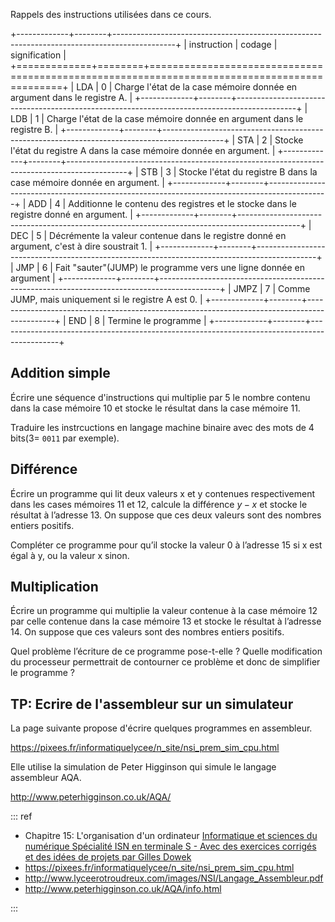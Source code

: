 Rappels des instructions utilisées dans ce cours.

+-------------+--------+---------------------------------------------------------------------------------------------+
| instruction | codage | signification                                                                               |
+=============+========+=============================================================================================+
| LDA         | 0      | Charge l'état de la case mémoire donnée en argument dans le registre A.                     |
+-------------+--------+---------------------------------------------------------------------------------------------+
| LDB         | 1      | Charge l'état de la case mémoire donnée en argument dans le registre B.                     |
+-------------+--------+---------------------------------------------------------------------------------------------+
| STA         | 2      | Stocke l'état du registre A dans la case mémoire donnée en argument.                        |
+-------------+--------+---------------------------------------------------------------------------------------------+
| STB         | 3      | Stocke l'état du registre B dans la case mémoire donnée en argument.                        |
+-------------+--------+---------------------------------------------------------------------------------------------+
| ADD         | 4      | Additionne le contenu des registres et le stocke dans le registre donné en argument.        |
+-------------+--------+---------------------------------------------------------------------------------------------+
| DEC         | 5      | Décrémente la valeur contenue dans le registre donné en argument, c'est à dire soustrait 1. |
+-------------+--------+---------------------------------------------------------------------------------------------+
| JMP         | 6      | Fait "sauter"(JUMP) le programme vers une ligne donnée en argument                          |
+-------------+--------+---------------------------------------------------------------------------------------------+
| JMPZ        | 7      | Comme JUMP, mais uniquement si le registre A est 0.                                         |
+-------------+--------+---------------------------------------------------------------------------------------------+
| END         | 8      | Termine le programme                                                                        |
+-------------+--------+---------------------------------------------------------------------------------------------+

## Addition simple

Écrire une séquence d'instructions qui multiplie par 5 le nombre contenu dans la case mémoire 10 et
stocke le résultat dans la case mémoire 11.

Traduire les instrcuctions en langage machine binaire avec des mots de 4 bits(3= `0011` par
exemple).


## Différence

Écrire un programme qui lit deux valeurs x et y contenues respectivement dans les cases mémoires 11
et 12, calcule la différence $y - x$ et stocke le résultat à l’adresse 13. On suppose que ces deux
valeurs sont des nombres entiers positifs.

Compléter ce programme pour qu’il stocke la valeur 0 à l’adresse 15 si x est égal à y, ou la valeur
x sinon.

## Multiplication

Écrire un programme qui multiplie la valeur contenue à la case mémoire 12 par celle contenue dans
la case mémoire 13 et stocke le résultat à l’adresse 14. On suppose que ces valeurs sont des
nombres entiers positifs.

Quel problème l’écriture de ce programme pose-t-elle ? Quelle modification du processeur
permettrait de contourner ce problème et donc de simplifier le programme ?


## TP: Ecrire de l'assembleur sur un simulateur

La page suivante propose d'écrire quelques programmes en assembleur.

<https://pixees.fr/informatiquelycee/n_site/nsi_prem_sim_cpu.html>

Elle utilise la simulation de Peter Higginson qui simule le langage assembleur AQA.

http://www.peterhigginson.co.uk/AQA/

<!-- ### De python à l'assembleur

 Voici un programme Python très simple :

```
x = 4
y = 8
if x == 10:
	y = 9
else :
	x=x+1
z=6
```
			

et voici maintenant voici son équivalent en assembleur :

```asm
   MOV R0, #4
   STR R0,30
   MOV R0, #8
   STR R0,75
   LDR R0,30
   CMP R0, #10
   BNE else
   MOV R0, #9
   STR R0,75
   B endif
else:
   LDR R0,30
   ADD R0, R0, #1
   STR R0,30
endif:
   MOV R0, #6
   STR R0,23
   HALT
```			

Après avoir analysé très attentivement le programme en assembleur ci-dessus, vous essaierez
d'établir une correspondance entre les lignes du programme en Python et les lignes du programme en
assembleur. À quoi sert la ligne "B endif" ? À quoi correspondent les adresses mémoires 23, 75 et
30 ?

Source: pixees.fr CC-BY-SA


### AIDE: L'ensemble d'instructions AQA

Voici une traduction de la documentation proposée à partir du bouton [INFO](http://www.peterhigginson.co.uk/AQA/info.html)

Les registres sont numérotés de `R0` à `R12`.

Les opérations peuvent être effectuées sur deux types de valeurs (notées `<opérande2>` dans la suite):

- une constante notée `#nnn`. Ex: `#12`: la valeur décimale 12.
- le contenu du régistre n `Rn`. Ex: `R1`: la valeur contenie dans le registre 1.

On peut ajouter des étiquettes dans le programme (notées `<label>`); il suffit de noter le nom de
l'étiquette de son choix et de le faire suivre de deux points. 

exemple:

```asm test: ```

Toute référence à cette étiquette fera "sauter" le programme à la case mémoire de
l'étiquette et exécutera donc les instructions qui suivent.

les commentaires commencent par au moins un `/`.

### Affectations

- `LDR Rd, <adresse mémoire>`

Charge la valeur stockée dans l'emplacement de mémoire spécifié par `<adresse mémoire>` dans le
registre d.

- `STR Rd, <adresse mémoire>`

Stocke la valeur qui se trouve dans le registre d dans l'emplacement de mémoire spécifié par
`<adresse mémoire>`.

- `MOV Rd, <opérande2>`

Copiez la valeur spécifiée par `<opérande 2>`dans le registre d.


### Opérations

- `ADD Rd, Rn, <opérande2>`

Ajouter la valeur spécifiée dans `<opérande 2>`à la valeur du registre 
n et stocker le résultat dans le registre d.

- `SUB Rd, Rn, <opérande2>`

Soustrayez la valeur spécifiée par `<opérande 2>`de la valeur du 
registre n et stockez le résultat dans le registre d.

### Comparaisons

- `CMP Rn, <opérande2>`

Comparez la valeur stockée dans le registre n avec la valeur spécifiée 
par `<opérande 2>`

- `B <condition> <label>`

Connectez conditionnellement l'instruction à la position `<label>` dans
le programme si la dernière comparaison a répondu aux critères spécifiés par la `<condition>`. Les
valeurs possibles pour `<condition>` et leur signification sont les suivantes:
   - `EQ`: égal à,
   - `NE`: différent de,
   - `GT`: supérieur à,
   - `LT`: inférieur à. 

### Sauts(JUMP)

- `B <label>`

Toujours relier l'instruction à la position `<label>` dans le programme.

### Fin du programme

- `HALT`: Arrête l'exécution du programme.

### Non utilisées dans ce TD

- `AND Rd, Rn, <opérande2>`:

Effectue une opération ET logique au niveau du bit entre la valeur du 
registre n et la valeur spécifiée par `<opérande 2>` et stocke le résultat dans le registre d.

- `ORR Rd, Rn, <opérande2>`:

Effectue une opération OU logique au niveau des bits entre la
valeur du registre n et la valeur spécifiée par `<opérande 2>`et stocke le résultat dans le registre
d.

- `EOR Rd, Rn, <opérande2>`:

Effectue une opération logique ou binaire exclusive au sens des bits
entre la valeur du registre n et la valeur spécifiée par `<opérande 2>`et stocke le résultat dans le
registre d.

- `MVN Rd, <opérande2>`:

Exécutez une opération NOT logique au niveau des bits sur la valeur
spécifiée par `<opérande 2>`et stockez le résultat dans le registre d.

- `LSL Rd, Rn, <opérande2>`:

Décalez logiquement vers la gauche la valeur stockée dans le registre
n du nombre de bits spécifié par `<opérande 2>` et stockez le résultat dans le registre d.

- `LSR Rd, Rn, <opérande2>`:

Décalez logiquement à droite la valeur stockée dans le registre n du 
nombre de bits spécifié par `<opérande 2>` et stockez le résultat dans le registre d. -->

::: ref

-   Chapitre 15: L'organisation d'un ordinateur [Informatique et sciences du numérique Spécialité ISN en terminale S - Avec des exercices corrigés et des idées de projets par Gilles Dowek](http://www.editions-eyrolles.com/Livre/9782212135435/)
- https://pixees.fr/informatiquelycee/n_site/nsi_prem_sim_cpu.html
- http://www.lyceerotroudreux.com/images/NSI/Langage_Assembleur.pdf
- http://www.peterhigginson.co.uk/AQA/info.html

:::